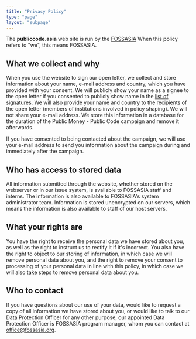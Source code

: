 ```yaml
---
title: "Privacy Policy"
type: "page"
layout: "subpage"
---
```


The **publiccode.asia** web site is run by the
[FOSSASIA](https://fossasia.org)
When this policy refers to "we", this means FOSSASIA.

## What we collect and why

When you use the website to sign our open letter, we collect
and store information about your name, e-mail address and country,
which you have provided with your consent. We will publicly
show your name as a signee to the open letter if you consented 
to publicly show name in the [list of 
signatures](./openletter/all-signatures). We will also
provide your name and country to the recipients of the open
letter (members of institutions involved in policy shaping). We 
will not share your e-mail address. We store this information in 
a database for the duration of the Public Money - Public Code 
campaign and remove it afterwards.

If you have consented to being contacted about the campaign, we
will use your e-mail address to send you information about the
campaign during and immediately after the campaign. 

## Who has access to stored data

All information submitted through the website, whether stored
on the webserver or in our issue system, is available to FOSSASIA
staff and interns. The information is also available to FOSSASIA's
system administrator team. Information is stored unencrypted on
our servers, which means the information is also available to
staff of our host servers.

## What your rights are

You have the right to receive the personal data we have stored
about you, as well as the right to instruct us to rectify it if
it's incorrect. You also have the right to object to our storing
of information, in which case we will remove personal data about
you, and the right to remove your consent to processing of your
personal data in line with this policy, in which case we will
also take steps to remove personal data about you. 

## Who to contact

If you have questions about our use of your data, would like to
request a copy of all information we have stored about you, or
would like to talk to our Data Protection Officer for any other
purpose, our appointed Data Protection Officer is FOSSASIA
program manager, whom you can contact at [office@fossasia.org](mailto:office@fossasia.org).
